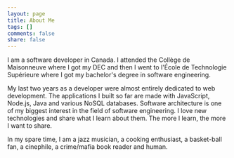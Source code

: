 ```yaml
---
layout: page
title: About Me
tags: []
comments: false
share: false
---
```


I am a software developer in Canada. I attended the Collège de Maisonneuve where I got my DEC and then I went to l'École de Technologie Supérieure where I got my bachelor's degree in software engineering.

My last two years as a developer were almost entirely dedicated to web development. The applications I built so far are made with JavaScript, Node.js, Java and various NoSQL databases. Software architecture is one of my biggest interest in the field of software engineering. I love new technologies and share what I learn about them. The more I learn, the more I want to share.

In my spare time, I am a jazz musician, a cooking enthusiast, a basket-ball fan, a cinephile, a crime/mafia book reader and human.
